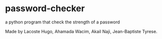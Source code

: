 # password-checker
a python program that check the strength of a password

Made by Lacoste Hugo, Ahamada Wacim, Akail Naji, Jean-Baptiste Tyrese.
